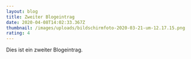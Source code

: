 ```yaml
---
layout: blog
title: Zweiter Blogeintrag
date: 2020-04-08T14:02:33.367Z
thumbnail: /images/uploads/bildschirmfoto-2020-03-21-um-12.17.15.png
rating: 4
---
```

Dies ist ein zweiter Blogeintrag.